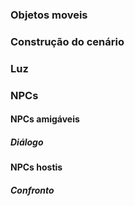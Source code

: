  

### Objetos moveis


### Construção do cenário


### Luz


### NPCs

#### NPCs amigáveis

##### Diálogo

#### NPCs hostis

##### Confronto



